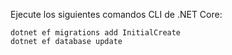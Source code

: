 
Ejecute los siguientes comandos CLI de .NET Core:

```dotnetcli
dotnet ef migrations add InitialCreate
dotnet ef database update
```